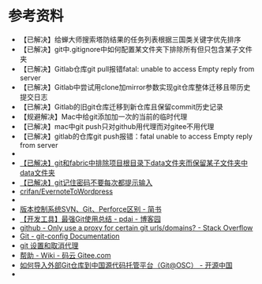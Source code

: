 # 参考资料

* 【已解决】给蝉大师搜索塔防结果的任务列表根据三国类关键字优先排序
* 【已解决】git中.gitignore中如何配置某文件夹下排除所有但只包含某子文件夹
* 【已解决】Gitlab仓库git pull报错fatal: unable to access Empty reply from server
* 【已解决】Gitlab中尝试用clone加mirror参数实现git仓库整体迁移且带历史提交日志
* 【已解决】Gitlab的旧git仓库迁移到新仓库且保留commit历史记录
* 【规避解决】Mac中给git添加加一次的当前的临时代理
* 【已解决】mac中git push只对github用代理而对gitee不用代理
* 【已解决】gitlab的仓库git push报错：fatal unable to access Empty reply from server
* 
* [【已解决】git和fabric中排除项目根目录下data文件夹而保留某子文件夹中data文件夹](https://www.crifan.com/git_fabric_exclude_root_path_data_folder_not_sub_folder_data/)
* [【已解决】git记住密码不要每次都提示输入](http://www.crifan.com/git_remember_record_user_and_password_no_need_input_again)
* [crifan/EvernoteToWordpress](https://gitee.com/crifan/EvernoteToWordpress)
* 
* [版本控制系统SVN、Git、Perforce区别 - 简书](https://www.jianshu.com/p/83aedd1e2556)
* [【开发工具】最强Git使用总结 - pdai - 博客园](https://www.cnblogs.com/pengdai/p/9139916.html)
* [github - Only use a proxy for certain git urls/domains? - Stack Overflow](https://stackoverflow.com/questions/16067534/only-use-a-proxy-for-certain-git-urls-domains/60205118#60205118)
* [Git - git-config Documentation](https://git-scm.com/docs/git-config)
* [git 设置和取消代理](https://gist.github.com/laispace/666dd7b27e9116faece6)
* [帮助 - Wiki - 码云 Gitee.com](https://gitee.com/oschina/git-osc/wikis/帮助)
* [如何导入外部Git仓库到中国源代码托管平台（Git@OSC） - 开源中国](https://www.oschina.net/question/82993_133520)
* 